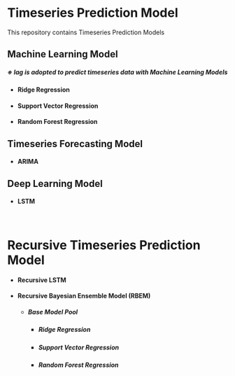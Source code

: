 # Timeseries Prediction Model
This repository contains Timeseries Prediction Models

<h2> Machine Learning Model </h2>

<h5>※ <b>lag</b> is adopted to predict timeseries data with Machine Learning Models</h5>

  - <h4>Ridge Regression</h4>
  - <h4>Support Vector Regression</h4>
  - <h4>Random Forest Regression</h4>
  
<h2> Timeseries Forecasting Model </h2>

  - <h4>ARIMA</h4>


<h2> Deep Learning Model </h2>

  - <h4>LSTM</h4>
  
&nbsp;

# Recursive Timeseries Prediction Model

  - <h4>Recursive LSTM</h4>
  
  - <h4>Recursive Bayesian Ensemble Model (RBEM)</h4>
 
    - <h5> Base Model Pool</h5>
    
      - <h5>Ridge Regression</h5>
      - <h5>Support Vector Regression</h5>
      - <h5>Random Forest Regression</h5>

    
      
